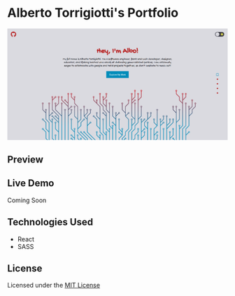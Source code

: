 # Alberto Torrigiotti's Portfolio

<img width="800" src="./src/assets/portfolio-project-image1.png" alt="Portfolio's introduction section image">

## Preview

## Live Demo

Coming Soon

## Technologies Used

- React
- SASS

## License

Licensed under the [MIT License](LICENSE)
